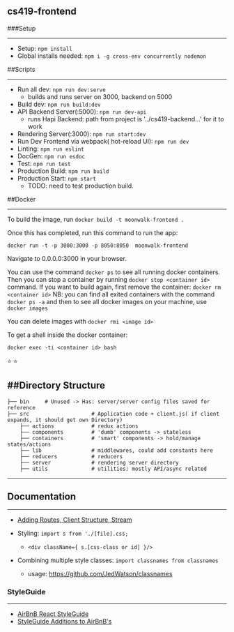 cs419-frontend
---

###Setup
___
- Setup:  ```npm install```
- Global installs needed:
```npm i -g cross-env concurrently nodemon```


##Scripts
___
- Run all dev: ```npm run dev:serve```
    - builds and runs server on 3000, backend on 5000
- Build dev: ```npm run build:dev```
- API Backend Server(:5000): ```npm run dev-api```
    - runs Hapi Backend: path from project is '../cs419-backend...' for it to work
- Rendering Server(:3000): ```npm run start:dev```
- Run Dev Frontend via webpack( hot-reload UI):  ```npm run dev```
- Linting: ```npm run eslint```
- DocGen: ```npm run esdoc```
- Test: ```npm run test```
- Production Build: ```npm run build```
- Production Start:      ```npm start```
  - TODO: need to test production build.

##Docker
___
To build the image, run
``` docker build -t moonwalk-frontend . ```

Once this has completed, run this command to run the app:
```
docker run -t -p 3000:3000 -p 8050:8050  moonwalk-frontend
```

Navigate to 0.0.0.0:3000 in your browser.

You can use the command ```docker ps``` to see all running docker containers.
Then you can stop a container by running ```docker stop <container id>``` command.
If you want to build again, first remove the container:
 ```docker rm <container id>```
NB: you can find all exited containers with the command``` docker ps -a```
and then to see all docker images on your machine, use
```docker images```

You can delete images with ```docker rmi <image id>```

To get a shell inside the docker container:
```
docker exec -ti <container id> bash
```
:star: :star:

##Directory Structure
---
```
├── bin     # Unused -> Has: server/server config files saved for reference
├── src                    # Application code + client.js( if client expands, it should get own Directory)
    ├── actions            # redux actions
    ├── components         # 'dumb' components -> stateless
    ├── containers         # 'smart' components -> hold/manage states/actions
    ├── lib                # middlewares, could add constants here
    ├── reducers           # reducers
    ├── server             # rendering server directory
    ├── utils              # utilities: mostly API/async related
```

---
## Documentation
___

* [Adding Routes, Client Structure, Stream](./docs/ExploringTheApp.md)

* Styling: ```import s from './[file].css;```
    * ```<div className={ s.[css-class or id] }/>```
* Combining multiple style classes: ```import classnames from classnames```
    * usage: https://github.com/JedWatson/classnames

### StyleGuide
---
* [AirBnB React StyleGuide](./docs/Airbnb-React-JSX-Style-Guide.md)
* [StyleGuide Additions to AirBnB's](./docs/react-style-guide.md)

